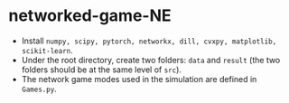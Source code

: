 # networked-game-NE


- Install ```numpy, scipy, pytorch, networkx, dill, cvxpy, matplotlib, scikit-learn```.
- Under the root directory, create two folders: ```data``` and ```result``` (the two folders should be at the same level of ```src```).
- The network game modes used in the simulation are defined in ```Games.py```.
